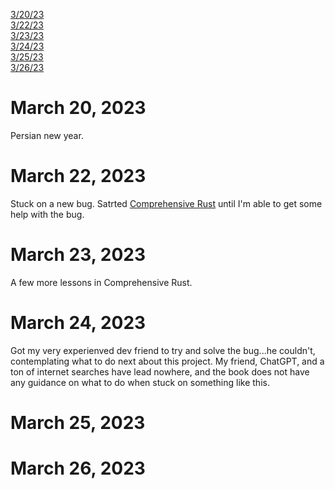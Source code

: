[3/20/23](#march-20-2023)<br>
[3/22/23](#march-22-2023)<br>
[3/23/23](#march-23-2023)<br>
[3/24/23](#march-24-2023)<br>
[3/25/23](#march-25-2023)<br>
[3/26/23](#march-26-2023)<br>

# March 20, 2023 

Persian new year.

# March 22, 2023 

Stuck on a new bug.
Satrted [Comprehensive Rust](https://google.github.io/comprehensive-rust/) until I'm able to get some help with the bug.

# March 23, 2023 

A few more lessons in Comprehensive Rust.

# March 24, 2023 

Got my very experienved dev friend to try and solve the bug...he couldn't, contemplating what to do next about this project. My friend, ChatGPT, and a ton of internet searches have lead nowhere, and the book does not have any guidance on what to do when stuck on something like this.

# March 25, 2023 
# March 26, 2023 
